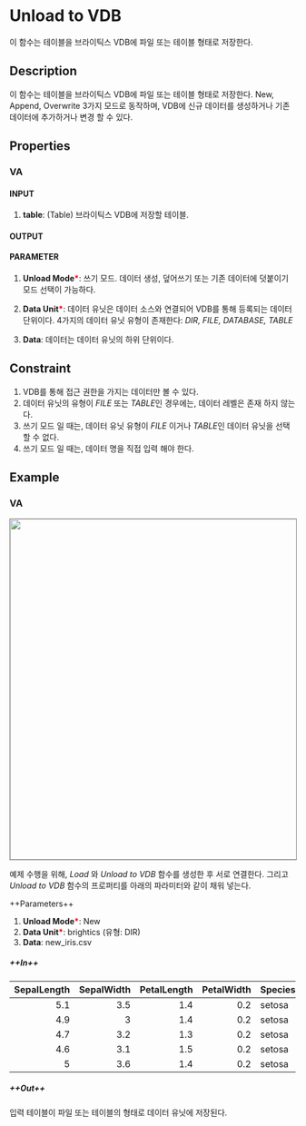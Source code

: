 # Unload to VDB
이 함수는 테이블을 브라이틱스 VDB에 파일 또는 테이블 형태로 저장한다.

## Description
이 함수는 테이블을 브라이틱스 VDB에 파일 또는 테이블 형태로 저장한다. New, Append, Overwrite 3가지 모드로 동작하며, VDB에 신규 데이터를 생성하거나 기존 데이터에 추가하거나 변경 할 수 있다.  

## Properties
### VA
#### INPUT
1. **table**: (Table) 브라이틱스 VDB에 저장할 테이블.
#### OUTPUT
#### PARAMETER
1. **Unload Mode**<b style="color:red">*</b>: 쓰기 모드. 데이터 생성, 덮어쓰기 또는 기존 데이터에 덧붙이기 모드 선택이 가능하다.

2. **Data Unit**<b style="color:red">*</b>: 데이터 유닛은 데이터 소스와 연결되어 VDB를 통해 등록되는 데이터 단위이다. 
4가지의 데이터 유닛 유형이 존재한다: *DIR, FILE, DATABASE, TABLE* 

3. **Data**: 데이터는 데이터 유닛의 하위 단위이다.

## Constraint
1. VDB를 통해 접근 권한을 가지는 데이터만 볼 수 있다. 
2. 데이터 유닛의 유형이 *FILE* 또는 *TABLE*인 경우에는, 데이터 레벨은 존재 하지 않는다.
3. 쓰기 모드 일 때는, 데이터 유닛 유형이 *FILE* 이거나 *TABLE*인 데이터 유닛을 선택할 수 없다. 
4. 쓰기 모드 일 때는, 데이터 명을 직접 입력 해야 한다.

## Example
### VA

<img src="/static/help/python/sample_model_img/unload_to_vdb.PNG"  width="600px" style="border: 1px solid gray" >

예제 수행을 위해, *Load* 와  *Unload to VDB* 함수를 생성한 후 서로 연결한다.
그리고 *Unload to VDB* 함수의 프로퍼티를 아래의 파라미터와 같이 채워 넣는다.

++Parameters++
1. **Unload Mode**<b style="color:red">*</b>: New
2. **Data Unit**<b style="color:red">*</b>: brightics (유형: DIR)
3. **Data**: new_iris.csv


##### ++In++
|SepalLength|SepalWidth|PetalLength|PetalWidth|Species|
|--:|--:|--:|--:|:--|
|5.1|3.5|1.4|0.2|setosa|
|4.9|3|1.4|0.2|setosa|
|4.7|3.2|1.3|0.2|setosa|
|4.6|3.1|1.5|0.2|setosa|
|5|3.6|1.4|0.2|setosa|


##### ++Out++
입력 테이블이 파일 또는 테이블의 형태로 데이터 유닛에 저장된다.
